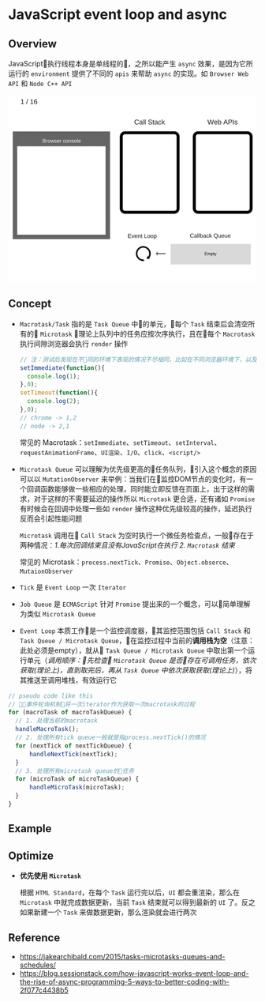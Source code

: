 # JavaScript event loop and async

## Overview
JavaScript执行线程本身是单线程的，之所以能产生 `async` 效果，是因为它所运行的 `environment` 提供了不同的 `apis` 来帮助 `async` 的实现。如 `Browser Web API` 和 `Node C++ API`

![Event-Loop](../assets/images/event-loop.gif)

## Concept

- `Macrotask/Task` 指的是 `Task Queue` 中的单元，每个 `Task` 结束后会清空所有的 `Microtask` 理论上队列中的任务应按次序执行，且在每个 `Macrotask` 执行间隙浏览器会执行 `render` 操作

  ```js
  // 注：测试后发现在不同的环境下表现的情况不尽相同，比如在不同浏览器环境下，以及浏览器和node环境下
  setImmediate(function(){
    console.log(1);
  },0);
  setTimeout(function(){
    console.log(2);
  },0);
  // chrome -> 1,2
  // node -> 2,1
  ```

  常见的 Macrotask：`setImmediate`、`setTimeout`、`setInterval`、`requestAnimationFrame`、`UI渲染`、`I/O`、`click`、`<script/>`

- `Microtask Queue` 可以理解为优先级更高的任务队列，引入这个概念的原因可以以  `MutationObserver` 来举例：当我们在监控DOM节点的变化时，有一个回调函数能够做一些相应的处理，同时能立即反馈在页面上，出于这样的需求，对于这样的不需要延迟的操作所以 `Microtask` 更合适，还有诸如 `Promise` 有时候会在回调中处理一些如 `render` 操作这种优先级较高的操作，延迟执行反而会引起性能问题

  `Microtask` 调用在 `Call Stack` 为空时执行一个微任务检查点，一般存在于两种情况：*1.每次回调结束且没有JavaScript在执行 2. `Macrotask` 结束*

  常见的 Microtask：`process.nextTick`、`Promise`、`Object.obserce`、`MutaionObserver`

- `Tick` 是 `Event Loop` 一次 `Iterator`

- `Job Queue` 是 `ECMAScript` 针对 `Promise` 提出来的一个概念，可以简单理解为类似 `Microtask Queue`

- `Event Loop` 本质工作是一个监控调度器，其监控范围包括 `Call Stack` 和 `Task Queue / Microtask Queue`，在监控过程中当前的**调用栈为空**（注意：此处必须是empty），就从 `Task Queue / Microtask Queue` 中取出第一个运行单元（*调用顺序：先检查 `Microtask Queue` 是否存在可调用任务，依次获取(理论上)，直到取完后，再从 `Task Queue` 中依次获取获取(理论上)*），将其推送至调用堆栈，有效运行它

```js
// pseudo code like this
// 事件轮询机制将一次iterator作为获取一次macrotask的过程
for (macroTask of macroTaskQueue) {
  // 1. 处理当前的macrotask
  handleMacroTask();
  // 2. 处理所有tick queue一般就是指process.nextTick()的情况
  for (nextTick of nextTickQueue) {
      handleNextTick(nextTick);
  }
  // 3. 处理所有microtask queue的任务
  for (microTask of microTaskQueue) {
      handleMicroTask(microTask);
  }
}
```

## Example

## Optimize
- **优先使用 `Microtask`**

  根据 `HTML Standard`，在每个 `Task` 运行完以后，`UI` 都会重渲染，那么在 `Microtask` 中就完成数据更新，当前 `Task` 结束就可以得到最新的 `UI` 了。反之如果新建一个 `Task` 来做数据更新，那么渲染就会进行两次

## Reference
- https://jakearchibald.com/2015/tasks-microtasks-queues-and-schedules/
- https://blog.sessionstack.com/how-javascript-works-event-loop-and-the-rise-of-async-programming-5-ways-to-better-coding-with-2f077c4438b5